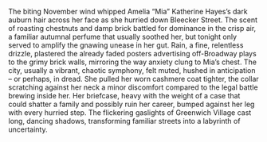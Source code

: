 The biting November wind whipped Amelia “Mia” Katherine Hayes’s dark auburn hair across her face as she hurried down Bleecker Street.  The scent of roasting chestnuts and damp brick battled for dominance in the crisp air, a familiar autumnal perfume that usually soothed her, but tonight only served to amplify the gnawing unease in her gut.  Rain, a fine, relentless drizzle, plastered the already faded posters advertising off-Broadway plays to the grimy brick walls, mirroring the way anxiety clung to Mia’s chest.  The city, usually a vibrant, chaotic symphony, felt muted, hushed in anticipation – or perhaps, in dread.  She pulled her worn cashmere coat tighter, the collar scratching against her neck a minor discomfort compared to the legal battle brewing inside her.  Her briefcase, heavy with the weight of a case that could shatter a family and possibly ruin her career, bumped against her leg with every hurried step.  The flickering gaslights of Greenwich Village cast long, dancing shadows, transforming familiar streets into a labyrinth of uncertainty.
